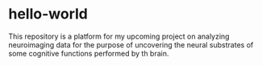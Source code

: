 # hello-world
This repository is a platform for my upcoming project on analyzing neuroimaging data for the purpose of uncovering the neural substrates of some cognitive functions performed by th brain.
